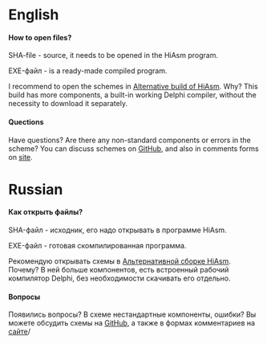 # English

#### How to open files?

SHA-file - source, it needs to be opened in the HiAsm program.

EXE-файл - is a ready-made compiled program.

I recommend to open the schemes in [Alternative build of HiAsm](https://forum.hiasm.com/topic/58323).
Why? This build has more components, a built-in working Delphi compiler, without the necessity to download it separately.

#### Quections

Have questions? Are there any non-standard components or errors in the scheme?
You can discuss schemes on [GitHub](https://github.com/alekseishaklov/hiasm-opensource), and also in comments forms on [site](http://shaaprogs.tilda.ws).

# Russian

#### Как открыть файлы?

SHA-файл - исходник, его надо открывать в программе HiAsm.

EXE-файл - готовая скомпилированная программа.

Рекомендую открывать схемы в [Альтернативной сборке HiAsm](https://forum.hiasm.com/topic/58323). 
Почему? В ней больше компонентов, есть встроенный рабочий компилятор Delphi, без необходимости скачивать его отдельно.

#### Вопросы

Появились вопросы? В схеме нестандартные компоненты, ошибки? 
Вы можете обсудить схемы на [GitHub](https://github.com/alekseishaklov/hiasm-opensource), а также в формах комментариев на [сайте](http://shaaprogs.tilda.ws)/

